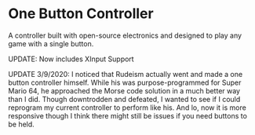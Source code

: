 # One Button Controller
A controller built with open-source electronics and designed to play any game with a single button.

UPDATE:
Now includes XInput Support

UPDATE 3/9/2020:
I noticed that Rudeism actually went and made a one button controller himself. While his was purpose-programmed for Super Mario 64, he approached the Morse code solution in a much better way than I did. Though downtrodden and defeated, I wanted to see if I could reprogram my current controller to perform like his. And lo, now it is more responsive though I think there might still be issues if you need buttons to be held.
